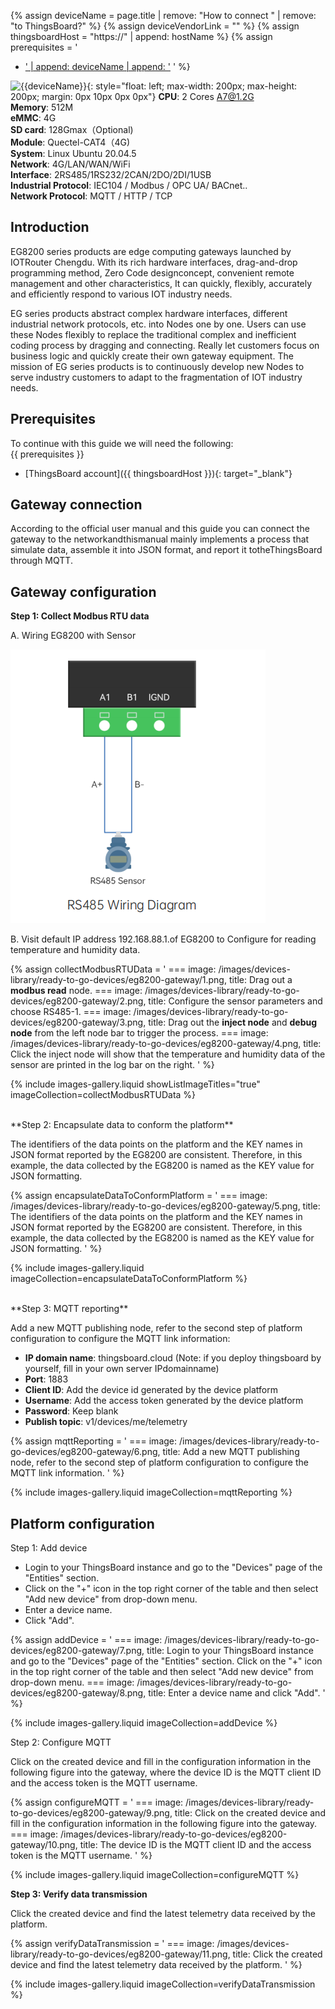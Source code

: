
{% assign deviceName = page.title | remove: "How to connect " | remove: "to ThingsBoard?" %}
{% assign deviceVendorLink = "" %}
{% assign thingsboardHost = "https://" | append: hostName %}
{% assign prerequisites = '
- <a href="' | append: deviceVendorLink | append: '" target="_blank">' | append: deviceName | append: '</a>
  '
  %}

![{{deviceName}}](/images/devices-library/{{page.deviceImageFileName}}){: style="float: left; max-width: 200px; max-height: 200px; margin: 0px 10px 0px 0px"}
**CPU**: 2 Cores A7@1.2G<br>
**Memory**: 512M<br>
**eMMC**: 4G<br>
**SD card**: 128Gmax（Optional)<br>
**Module**: Quectel-CAT4（4G)<br>
**System**: Linux Ubuntu 20.04.5<br>
**Network**: 4G/LAN/WAN/WiFi<br>
**Interface**: 2RS485/1RS232/2CAN/2DO/2DI/1USB<br>
**Industrial Protocol**: IEC104 / Modbus / OPC UA/ BACnet..<br>
**Network Protocol**: MQTT / HTTP / TCP

## Introduction

EG8200 series products are edge computing gateways launched by IOTRouter Chengdu. With its rich hardware interfaces, drag-and-drop programming method, Zero Code designconcept, convenient remote management and other characteristics, It can quickly, flexibly, accurately and efficiently respond to various IOT industry needs. 

EG series products abstract complex hardware interfaces, different industrial network protocols, etc. into Nodes one by one. Users can use these Nodes flexibly to replace the traditional complex and inefficient coding process by dragging and connecting. Really let customers focus on business logic and quickly create their own gateway equipment. The mission of EG series products is to continuously develop new Nodes to serve industry customers to adapt to the fragmentation of IOT industry needs.

## Prerequisites

To continue with this guide we will need the following:  
{{ prerequisites }}
- [ThingsBoard account]({{ thingsboardHost }}){: target="_blank"}

## Gateway connection

According to the official user manual and this guide you can connect the gateway to the networkandthismanual mainly implements a process that simulate data, assemble it into JSON format, and report it totheThingsBoard through MQTT. 

## Gateway configuration

**Step 1: Collect Modbus RTU data**

A. Wiring EG8200 with Sensor

![image](/images/devices-library/ready-to-go-devices/eg8200-gateway/wiring.png)

B. Visit default IP address 192.168.88.1.of EG8200 to Configure for reading temperature and humidity data.

{% assign collectModbusRTUData = '
    ===
        image: /images/devices-library/ready-to-go-devices/eg8200-gateway/1.png,
        title: Drag out a **modbus read** node.
    ===
        image: /images/devices-library/ready-to-go-devices/eg8200-gateway/2.png,
        title: Configure the sensor parameters and choose RS485-1.
    ===
        image: /images/devices-library/ready-to-go-devices/eg8200-gateway/3.png,
        title: Drag out the **inject node** and **debug node** from the left node bar to trigger the process.
    ===
        image: /images/devices-library/ready-to-go-devices/eg8200-gateway/4.png,
        title: Click the inject node will show that the temperature and humidity data of the sensor are printed in the log bar on the right.
'
%}

{% include images-gallery.liquid showListImageTitles="true" imageCollection=collectModbusRTUData %}

<br>
**Step 2: Encapsulate data to conform the platform**

The identifiers of the data points on the platform and the KEY names in JSON format reported by the EG8200 are consistent. Therefore, in this example, the data collected by the EG8200 is named as the KEY value for JSON formatting.

{% assign encapsulateDataToConformPlatform = '
    ===
        image: /images/devices-library/ready-to-go-devices/eg8200-gateway/5.png,
        title: The identifiers of the data points on the platform and the KEY names in JSON format reported by the EG8200 are consistent. Therefore, in this example, the data collected by the EG8200 is named as the KEY value for JSON formatting.
'
%}

{% include images-gallery.liquid imageCollection=encapsulateDataToConformPlatform %}

<br>
**Step 3: MQTT reporting**

Add a new MQTT publishing node, refer to the second step of platform configuration to configure the MQTT link information:

- **IP domain name**: thingsboard.cloud (Note: if you deploy thingsboard by yourself, fill in your own server IPdomainname)
- **Port**: 1883
- **Client ID**: Add the device id generated by the device platform
- **Username**: Add the access token generated by the device platform
- **Password**: Keep blank
- **Publish topic**: v1/devices/me/telemetry

{% assign mqttReporting = '
    ===
        image: /images/devices-library/ready-to-go-devices/eg8200-gateway/6.png,
        title: Add a new MQTT publishing node, refer to the second step of platform configuration to configure the MQTT link information.
'
%}

{% include images-gallery.liquid imageCollection=mqttReporting %}

## Platform configuration

Step 1: Add device

- Login to your ThingsBoard instance and go to the "Devices" page of the "Entities" section.
- Click on the "+" icon in the top right corner of the table and then select "Add new device" from drop-down menu.
- Enter a device name.
- Click "Add".

{% assign addDevice = '
    ===
        image: /images/devices-library/ready-to-go-devices/eg8200-gateway/7.png,
        title: Login to your ThingsBoard instance and go to the "Devices" page of the "Entities" section. Click on the "+" icon in the top right corner of the table and then select "Add new device" from drop-down menu.
    ===
        image: /images/devices-library/ready-to-go-devices/eg8200-gateway/8.png,
        title: Enter a device name and click "Add".
'
%}

{% include images-gallery.liquid imageCollection=addDevice %}

Step 2: Configure MQTT

Click on the created device and fill in the configuration information in the following figure into the gateway, where the device ID is the MQTT client ID and the access token is the MQTT username. 

{% assign configureMQTT = '
    ===
        image: /images/devices-library/ready-to-go-devices/eg8200-gateway/9.png,
        title: Click on the created device and fill in the configuration information in the following figure into the gateway.
    ===
        image: /images/devices-library/ready-to-go-devices/eg8200-gateway/10.png,
        title: The device ID is the MQTT client ID and the access token is the MQTT username.
'
%}

{% include images-gallery.liquid imageCollection=configureMQTT %}

**Step 3: Verify data transmission**

Click the created device and find the latest telemetry data received by the platform.

{% assign verifyDataTransmission = '
    ===
        image: /images/devices-library/ready-to-go-devices/eg8200-gateway/11.png,
        title: Click the created device and find the latest telemetry data received by the platform.
'
%}

{% include images-gallery.liquid imageCollection=verifyDataTransmission %}